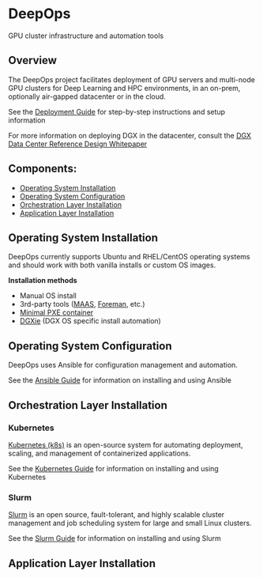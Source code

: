 DeepOps
===

GPU cluster infrastructure and automation tools

## Overview

The DeepOps project facilitates deployment of GPU servers and multi-node
GPU clusters for Deep Learning and HPC environments, in an on-prem,
optionally air-gapped datacenter or in the cloud.

See the [Deployment Guide](docs/DEPLOYMENT.md) for step-by-step instructions and setup information

For more information on deploying DGX in the datacenter, consult the
[DGX Data Center Reference Design Whitepaper](https://nvidia-gpugenius.highspot.com/viewer/5b33fecf1279587c07d8ac86)

## Components:

  * [Operating System Installation](#operating-system-installation)
  * [Operating System Configuration](#operating-system-configuration)
  * [Orchestration Layer Installation](#orchestration-layer-installation)
  * [Application Layer Installation](#application-layer-installation)

## Operating System Installation

DeepOps currently supports Ubuntu and RHEL/CentOS operating systems and should work with
both vanilla installs or custom OS images.

**Installation methods**

  * Manual OS install
  * 3rd-party tools ([MAAS](https://maas.io/), [Foreman](https://www.theforeman.org/), etc.)
  * [Minimal PXE container](docs/PXE.md)
  * [DGXie](docs/DGXIE.md) (DGX OS specific install automation)

## Operating System Configuration

DeepOps uses Ansible for configuration management and automation.

See the [Ansible Guide](docs/ANSIBLE.md) for information on installing and using Ansible

## Orchestration Layer Installation

### Kubernetes

[Kubernetes (k8s)](https://kubernetes.io/docs/concepts/overview/what-is-kubernetes/) is an open-source system for automating deployment, scaling, and management of containerized applications.

See the [Kubernetes Guide](docs/KUBERNETES.md) for information on installing and using Kubernetes

### Slurm

[Slurm](https://slurm.schedmd.com/overview.html) is an open source, fault-tolerant, and highly scalable cluster management and job scheduling system for large and small Linux clusters.

See the [Slurm Guide](docs/SLURM.md) for information on installing and using Slurm

## Application Layer Installation
